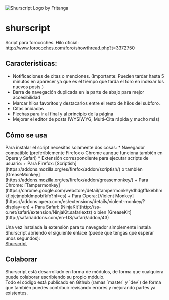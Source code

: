 ![Shurscript Logo by Fritanga](http://dl.dropboxusercontent.com/u/1066873/shurheading.png)

  
shurscript
==========

Script para forocoches.
Hilo oficial: http://www.forocoches.com/foro/showthread.php?t=3372750


<h2>Características:</h2>

 * Notificaciones de citas o menciones. (Importante: Pueden tardar hasta 5 minutos en aparecer ya que es el tiempo 
que tarda el foro en indexar los nuevos posts.)
 * Barra de navegación duplicada en la parte de abajo para mejor accesibilidad
 * Marcar hilos favoritos y destacarlos entre el resto de hilos del subforo.
 * Citas anidadas
 * Flechas para ir al final y al principio de la página
 * Mejorar el editor de posts (WYSIWYG, Multi-Cita rápida y mucho más)

<h2>Cómo se usa</h2>
Para instalar el script necesitas solamente dos cosas:
 * Navegador compatible (preferiblemente Firefox o Chrome aunque funciona también en Opera y Safari)
 * Extensión correspondiente para ejecutar scripts de usuario:
   + Para Firefox: [Scriptish](https://addons.mozilla.org/es/firefox/addon/scriptish/) o también 
[GreaseMonkey](https://addons.mozilla.org/es/firefox/addon/greasemonkey/)
   + Para Chrome: [Tampermonkey](https://chrome.google.com/webstore/detail/tampermonkey/dhdgffkkebhmkfjojejmpbldmpobfkfo?hl=es)
   + Para Opera: [Violent Monkey](https://addons.opera.com/es/extensions/details/violent-monkey/?display=en)
   + Para Safari: [NinjaKit](http://ss-o.net/safari/extension/NinjaKit.safariextz) o bien 
[GreaseKit](http://safariaddons.com/en-US/safari/addon/43)

Una vez instalada la extensión para tu navegador simplemente instala Shurscript abriendo el siguiente enlace 
(puede que tengas que esperar unos segundos):<br>
[Shurscript](https://github.com/TheBronx/shurscript/raw/master/shurscript.user.js)<br>


<h2>Colaborar</h2>
Shurscript está desarrollado en forma de módulos, de forma que cualquiera puede colaborar escribiendo su propio módulo.<br>
Todo el código está publicado en Github (ramas `master` y `dev`) de forma que también puedes contribuir revisando errores 
y mejorando partes ya existentes.
